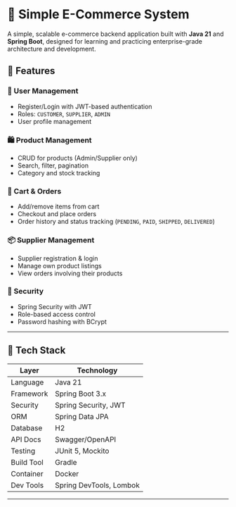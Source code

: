 # 🛒 Simple E-Commerce System

A simple, scalable e-commerce backend application built with **Java 21** and **Spring Boot**, designed for learning and practicing enterprise-grade architecture and development.

## 📌 Features

### 👥 User Management
- Register/Login with JWT-based authentication
- Roles: `CUSTOMER`, `SUPPLIER`, `ADMIN`
- User profile management

### 🛍️ Product Management
- CRUD for products (Admin/Supplier only)
- Search, filter, pagination
- Category and stock tracking

### 🛒 Cart & Orders
- Add/remove items from cart
- Checkout and place orders
- Order history and status tracking (`PENDING`, `PAID`, `SHIPPED`, `DELIVERED`)

### 📦 Supplier Management
- Supplier registration & login
- Manage own product listings
- View orders involving their products

### 🔐 Security
- Spring Security with JWT
- Role-based access control
- Password hashing with BCrypt

---

## 🧰 Tech Stack

| Layer         | Technology              |
|---------------|-------------------------|
| Language      | Java 21                 |
| Framework     | Spring Boot 3.x         |
| Security      | Spring Security, JWT    |
| ORM           | Spring Data JPA         |
| Database      | H2                      |
| API Docs      | Swagger/OpenAPI         |
| Testing       | JUnit 5, Mockito        |
| Build Tool    | Gradle                  |
| Container     | Docker                  |
| Dev Tools     | Spring DevTools, Lombok |

---
